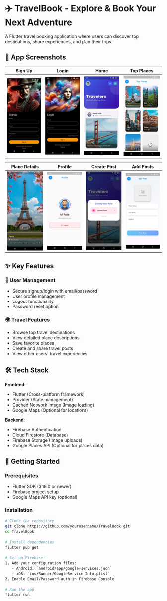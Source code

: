 # ✈️ TravelBook - Explore & Book Your Next Adventure

A Flutter travel booking application where users can discover top destinations, share experiences, and plan their trips.



## 📱 App Screenshots

| Sign Up | Login | Home | Top Places |
|---------|-------|------|------------|
| <img src="screenshots/1.jpeg" width="200"> | <img src="screenshots/2.jpeg" width="200"> | <img src="screenshots/3.jpg" width="200"> | <img src="screenshots/4.jpg" width="200"> |

| Place Details | Profile | Create Post | Add Posts |
|---------------|---------|-------------|----------|
| <img src="screenshots/5.jpg" width="200"> | <img src="screenshots/6.jpg" width="200"> | <img src="screenshots/7.jpg" width="200"> | <img src="screenshots/8.jpg" width="200"> |

## ✨ Key Features

### 👤 User Management
- Secure signup/login with email/password
- User profile management
- Logout functionality
- Password reset option

### 🌍 Travel Features
- Browse top travel destinations
- View detailed place descriptions
- Save favorite places
- Create and share travel posts
- View other users' travel experiences

## 🛠️ Tech Stack

**Frontend**:
- Flutter (Cross-platform framework)
- Provider (State management)
- Cached Network Image (Image loading)
- Google Maps (Optional for locations)

**Backend**:
- Firebase Authentication
- Cloud Firestore (Database)
- Firebase Storage (Image uploads)
- Google Places API (Optional for places data)

## 🚀 Getting Started

### Prerequisites
- Flutter SDK (3.19.0 or newer)
- Firebase project setup
- Google Maps API key (optional)

### Installation
```bash
# Clone the repository
git clone https://github.com/yourusername/TravelBook.git
cd TravelBook

# Install dependencies
flutter pub get

# Set up Firebase:
1. Add your configuration files:
   - Android: `android/app/google-services.json`
   - iOS: `ios/Runner/GoogleService-Info.plist`
2. Enable Email/Password auth in Firebase Console

# Run the app
flutter run